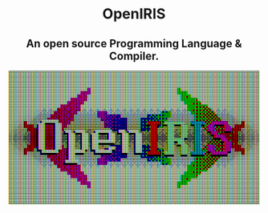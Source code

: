 <div align="center">
<h1>OpenIRIS</h1>
<h2>An open source Programming Language & Compiler.</h2>
<img src="resources/logos/logo_CRT.png" alt="OpenIRIS Logo" width="500"/>
</div>